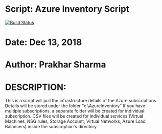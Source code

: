 # Script: Azure Inventory Script 

[![Build Status](https://dev.azure.com/psprakhar020/Azure_Inventory_Generate/_apis/build/status/psprakhar020.Azure-Inventory?branchName=master)](https://dev.azure.com/psprakhar020/Azure_Inventory_Generate/_build/latest?definitionId=1&branchName=master)

                                          
#          Date: Dec 13, 2018                                                                     
#          Author: Prakhar Sharma


# DESCRIPTION:
This is a script will pull the infrastructure details of the Azure subscriptions. Details will be stored under the folder "c:\AzureInventory"
If you have multiple subscriptions, a separate folder will be created for individual subscription.
CSV files will be created for individual services (Virtual Machines, NSG rules, Storage Account, Virtual Networks, Azure Load Balancers) inside the subscription's directory
